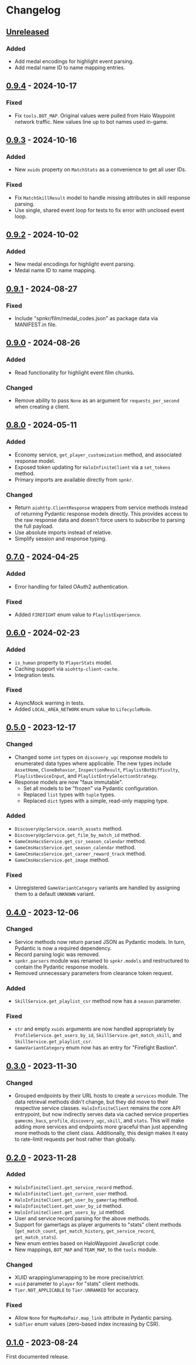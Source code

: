 # Changelog

## [Unreleased]

### Added

- Add medal encodings for highlight event parsing.
- Add medal name ID to name mapping entries.

## [0.9.4] - 2024-10-17

### Fixed

- Fix `tools.BOT_MAP`. Original values were pulled from Halo Waypoint network traffic. New values line up to bot names used in-game.

## [0.9.3] - 2024-10-16

### Added

- New `xuids` property on `MatchStats` as a convenience to get all user IDs.

### Fixed

- Fix `MatchSkillResult` model to handle missing attributes in skill response parsing.
- Use single, shared event loop for tests to fix error with unclosed event loop.

## [0.9.2] - 2024-10-02

### Added

- New medal encodings for highlight event parsing.
- Medal name ID to name mapping.

## [0.9.1] - 2024-08-27

### Fixed

- Include "spnkr/film/medal_codes.json" as package data via MANIFEST.in file.

## [0.9.0] - 2024-08-26

### Added

- Read functionality for highlight event film chunks.

### Changed

- Remove ability to pass `None` as an argument for `requests_per_second` when creating a client.

## [0.8.0] - 2024-05-11

### Added

- Economy service, `get_player_customization` method, and associated response model.
- Exposed token updating for `HaloInfiniteClient` via a `set_tokens` method.
- Primary imports are available directly from `spnkr`.

### Changed

- Return `aiohttp.ClientResponse` wrappers from service methods instead of returning Pydantic response models directly. This provides access to the raw response data and doesn't force users to subscribe to parsing the full payload.
- Use absolute imports instead of relative.
- Simplify session and response typing.

## [0.7.0] - 2024-04-25

### Added

- Error handling for failed OAuth2 authentication.

### Fixed

- Added `FIREFIGHT` enum value to `PlaylistExperience`.

## [0.6.0] - 2024-02-23

### Added

- `is_human` property to `PlayerStats` model.
- Caching support via `aiohttp-client-cache`.
- Integration tests.

### Fixed

- AsyncMock warning in tests.
- Added `LOCAL_AREA_NETWORK` enum value to `LifecycleMode`.

## [0.5.0] - 2023-12-17

### Changed

- Changed some `int` types on `discovery_ugc` response models to enumerated data types where applicable. The new types include `AssetHome`, `CloneBehavior`, `InspectionResult`, `PlaylistBotDifficulty`, `PlaylistDeviceInput`, and `PlaylistEntrySelectionStrategy`.
- Response models are now "faux immutable".
    - Set all models to be "frozen" via Pydantic configuration.
    - Replaced `list` types with `tuple` types.
    - Replaced `dict` types with a simple, read-only mapping type.

### Added

- `DiscoveryUgcService.search_assets` method.
- `DiscoveryUgcService.get_film_by_match_id` method.
- `GameCmsHacsService.get_csr_season_calendar` method.
- `GameCmsHacsService.get_season_calendar` method.
- `GameCmsHacsService.get_career_reward_track` method.
- `GameCmsHacsService.get_image` method.

### Fixed

- Unregistered `GameVariantCategory` variants are handled by assigning them to a default `UNKNOWN` variant.

## [0.4.0] - 2023-12-06

### Changed

- Service methods now return parsed JSON as Pydantic models. In turn, Pydantic is now a required dependency.
- Record parsing logic was removed.
- `spnkr.parsers` module was renamed to `spnkr.models` and restructured to contain the Pydantic response models.
- Removed unnecessary parameters from clearance token request.

### Added

- `SkillService.get_playlist_csr` method now has a `season` parameter.

### Fixed

- `str` and empty `xuids` arguments are now handled appropriately by `ProfileService.get_users_by_id`, `SkillService.get_match_skill`, and `SkillService.get_playlist_csr`.
- `GameVariantCategory` enum now has an entry for "Firefight Bastion".

## [0.3.0] - 2023-11-30

### Changed

- Grouped endpoints by their URL hosts to create a `services` module. The data retrieval methods didn't change, but they did move to their respective service classes. `HaloInfiniteClient` remains the core API entrypoint, but now indirectly serves data via cached service properties `gamecms_hacs`, `profile`, `discovery_ugc`, `skill`, and `stats`. This will make adding more services and endpoints more graceful than just appending more methods to the client class. Additionally, this design makes it easy to rate-limit requests per host rather than globally.

## [0.2.0] - 2023-11-28

### Added

- `HaloInfiniteClient.get_service_record` method.
- `HaloInfiniteClient.get_current_user` method.
- `HaloInfiniteClient.get_user_by_gamertag` method.
- `HaloInfiniteClient.get_user_by_id` method.
- `HaloInfiniteClient.get_users_by_id` method.
- User and service record parsing for the above methods.
- Support for gamertags as player arguments to "stats" client methods (`get_match_count`, `get_match_history`, `get_service_record`, `get_match_stats`).
- New enum entries based on HaloWaypoint JavaScript code.
- New mappings, `BOT_MAP` and `TEAM_MAP`, to the `tools` module.

### Changed

- XUID wrapping/unwrapping to be more precise/strict.
- `xuid` parameter to `player` for "stats" client methods.
- `Tier.NOT_APPLICABLE` to `Tier.UNRANKED` for accuracy.

### Fixed

- Allow `None` for `MapModePair.map_link` attribute in Pydantic parsing.
- `SubTier` enum values (zero-based index increasing by CSR).

## [0.1.0] - 2023-08-24

First documented release.

[unreleased]: https://github.com/acurtis166/SPNKr/compare/v0.9.4...HEAD
[0.9.4]: https://github.com/acurtis166/SPNKr/compare/v0.9.3...v0.9.4
[0.9.3]: https://github.com/acurtis166/SPNKr/compare/v0.9.2...v0.9.3
[0.9.2]: https://github.com/acurtis166/SPNKr/compare/v0.9.1...v0.9.2
[0.9.1]: https://github.com/acurtis166/SPNKr/compare/v0.9.0...v0.9.1
[0.9.0]: https://github.com/acurtis166/SPNKr/compare/v0.8.0...v0.9.0
[0.8.0]: https://github.com/acurtis166/SPNKr/compare/v0.7.0...v0.8.0
[0.7.0]: https://github.com/acurtis166/SPNKr/compare/v0.6.0...v0.7.0
[0.6.0]: https://github.com/acurtis166/SPNKr/compare/v0.5.0...v0.6.0
[0.5.0]: https://github.com/acurtis166/SPNKr/compare/v0.4.0...v0.5.0
[0.4.0]: https://github.com/acurtis166/SPNKr/compare/v0.3.0...v0.4.0
[0.3.0]: https://github.com/acurtis166/SPNKr/compare/v0.2.0...v0.3.0
[0.2.0]: https://github.com/acurtis166/SPNKr/compare/v0.1.0...v0.2.0
[0.1.0]: https://github.com/acurtis166/SPNKr/releases/tag/v0.1.0
